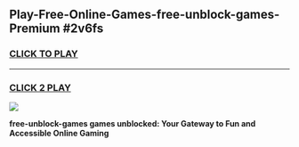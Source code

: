 
## Play-Free-Online-Games-free-unblock-games-Premium #2v6fs
<h3>
<a href="https://premium.freeplayer.one?title=free-unblock-games&ref=8M">CLICK TO PLAY</a></h3>
<hr>

<h3>
<a href="https://premium.freeplayer.one?title=free-unblock-games&ref=8M">CLICK 2 PLAY</a>
  
</h3>

<a href="https://premium.freeplayer.one?title=free-unblock-games&ref=8M"><img src="https://clearcache.store/games.png"></a>


**free-unblock-games games unblocked: Your Gateway to Fun and Accessible Online Gaming**
